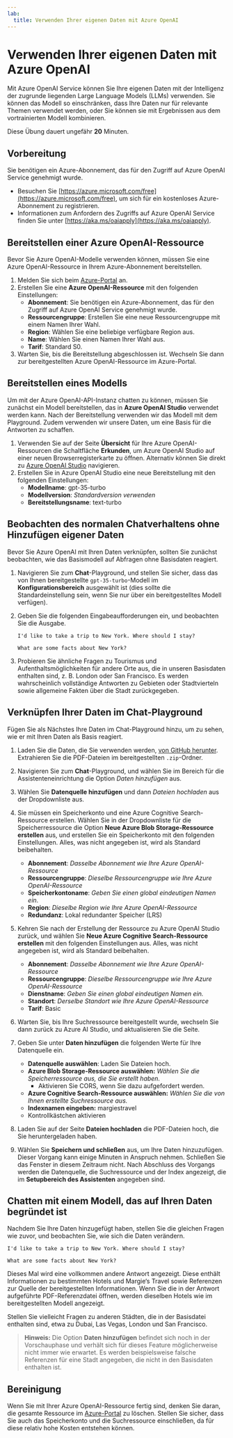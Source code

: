 ```yaml
---
lab:
  title: Verwenden Ihrer eigenen Daten mit Azure OpenAI
---
```


# Verwenden Ihrer eigenen Daten mit Azure OpenAI

Mit Azure OpenAI Service können Sie Ihre eigenen Daten mit der Intelligenz der zugrunde liegenden Large Language Models (LLMs) verwenden. Sie können das Modell so einschränken, dass Ihre Daten nur für relevante Themen verwendet werden, oder Sie können sie mit Ergebnissen aus dem vortrainierten Modell kombinieren.

Diese Übung dauert ungefähr **20** Minuten.

## Vorbereitung

Sie benötigen ein Azure-Abonnement, das für den Zugriff auf Azure OpenAI Service genehmigt wurde. 

- Besuchen Sie [https://azure.microsoft.com/free](https://azure.microsoft.com/free), um sich für ein kostenloses Azure-Abonnement zu registrieren.
- Informationen zum Anfordern des Zugriffs auf Azure OpenAI Service finden Sie unter [https://aka.ms/oaiapply](https://aka.ms/oaiapply).

## Bereitstellen einer Azure OpenAI-Ressource

Bevor Sie Azure OpenAI-Modelle verwenden können, müssen Sie eine Azure OpenAI-Ressource in Ihrem Azure-Abonnement bereitstellen.

1. Melden Sie sich beim [Azure-Portal](https://portal.azure.com?azure-portal=true) an.
2. Erstellen Sie eine **Azure OpenAI-Ressource** mit den folgenden Einstellungen:
    - **Abonnement**: Sie benötigen ein Azure-Abonnement, das für den Zugriff auf Azure OpenAI Service genehmigt wurde.
    - **Ressourcengruppe**: Erstellen Sie eine neue Ressourcengruppe mit einem Namen Ihrer Wahl.
    - **Region**: Wählen Sie eine beliebige verfügbare Region aus.
    - **Name**: Wählen Sie einen Namen Ihrer Wahl aus.
    - **Tarif**: Standard S0.
3. Warten Sie, bis die Bereitstellung abgeschlossen ist. Wechseln Sie dann zur bereitgestellten Azure OpenAI-Ressource im Azure-Portal.

## Bereitstellen eines Modells

Um mit der Azure OpenAI-API-Instanz chatten zu können, müssen Sie zunächst ein Modell bereitstellen, das in **Azure OpenAI Studio** verwendet werden kann. Nach der Bereitstellung verwenden wir das Modell mit dem Playground. Zudem verwenden wir unsere Daten, um eine Basis für die Antworten zu schaffen.

1. Verwenden Sie auf der Seite **Übersicht** für Ihre Azure OpenAI-Ressourcen die Schaltfläche **Erkunden**, um Azure OpenAI Studio auf einer neuen Browserregisterkarte zu öffnen. Alternativ können Sie direkt zu [Azure OpenAI Studio](https://oai.azure.com/?azure-portal=true) navigieren.
2. Erstellen Sie in Azure OpenAI Studio eine neue Bereitstellung mit den folgenden Einstellungen:
    - **Modellname**: gpt-35-turbo
    - **Modellversion**: *Standardversion verwenden*
    - **Bereitstellungsname**: text-turbo

## Beobachten des normalen Chatverhaltens ohne Hinzufügen eigener Daten

Bevor Sie Azure OpenAI mit Ihren Daten verknüpfen, sollten Sie zunächst beobachten, wie das Basismodell auf Abfragen ohne Basisdaten reagiert.

1. Navigieren Sie zum **Chat**-Playground, und stellen Sie sicher, dass das von Ihnen bereitgestellte `gpt-35-turbo`-Modell im **Konfigurationsbereich** ausgewählt ist (dies sollte die Standardeinstellung sein, wenn Sie nur über ein bereitgestelltes Modell verfügen).
1. Geben Sie die folgenden Eingabeaufforderungen ein, und beobachten Sie die Ausgabe.

    ```code
    I'd like to take a trip to New York. Where should I stay?
    ```

    ```code
    What are some facts about New York?
    ```

1. Probieren Sie ähnliche Fragen zu Tourismus und Aufenthaltsmöglichkeiten für andere Orte aus, die in unseren Basisdaten enthalten sind, z. B. London oder San Francisco. Es werden wahrscheinlich vollständige Antworten zu Gebieten oder Stadtvierteln sowie allgemeine Fakten über die Stadt zurückgegeben.

## Verknüpfen Ihrer Daten im Chat-Playground

Fügen Sie als Nächstes Ihre Daten im Chat-Playground hinzu, um zu sehen, wie er mit Ihren Daten als Basis reagiert.

1. Laden Sie die Daten, die Sie verwenden werden, [von GitHub herunter](https://aka.ms/own-data-brochures). Extrahieren Sie die PDF-Dateien im bereitgestellten `.zip`-Ordner.
1. Navigieren Sie zum **Chat**-Playground, und wählen Sie im Bereich für die Assistenteneinrichtung die Option *Daten hinzufügen* aus.
1. Wählen Sie **Datenquelle hinzufügen** und dann *Dateien hochladen* aus der Dropdownliste aus.
1. Sie müssen ein Speicherkonto und eine Azure Cognitive Search-Ressource erstellen. Wählen Sie in der Dropdownliste für die Speicherressource die Option **Neue Azure Blob Storage-Ressource erstellen** aus, und erstellen Sie ein Speicherkonto mit den folgenden Einstellungen. Alles, was nicht angegeben ist, wird als Standard beibehalten.

    - **Abonnement**: *Dasselbe Abonnement wie Ihre Azure OpenAI-Ressource*
    - **Ressourcengruppe**: *Dieselbe Ressourcengruppe wie Ihre Azure OpenAI-Ressource*
    - **Speicherkontoname**: *Geben Sie einen global eindeutigen Namen ein*.
    - **Region**: *Dieselbe Region wie Ihre Azure OpenAI-Ressource*
    - **Redundanz**: Lokal redundanter Speicher (LRS)

1. Kehren Sie nach der Erstellung der Ressource zu Azure OpenAI Studio zurück, und wählen Sie **Neue Azure Cognitive Search-Ressource erstellen** mit den folgenden Einstellungen aus. Alles, was nicht angegeben ist, wird als Standard beibehalten.

    - **Abonnement**: *Dasselbe Abonnement wie Ihre Azure OpenAI-Ressource*
    - **Ressourcengruppe**: *Dieselbe Ressourcengruppe wie Ihre Azure OpenAI-Ressource*
    - **Dienstname**: *Geben Sie einen global eindeutigen Namen ein.*
    - **Standort**: *Derselbe Standort wie Ihre Azure OpenAI-Ressource*
    - **Tarif**: Basic

1. Warten Sie, bis Ihre Suchressource bereitgestellt wurde, wechseln Sie dann zurück zu Azure AI Studio, und aktualisieren Sie die Seite.
1. Geben Sie unter **Daten hinzufügen** die folgenden Werte für Ihre Datenquelle ein.

    - **Datenquelle auswählen**: Laden Sie Dateien hoch.
    - **Azure Blob Storage-Ressource auswählen:** *Wählen Sie die Speicherressource aus, die Sie erstellt haben.*
        - Aktivieren Sie CORS, wenn Sie dazu aufgefordert werden.
    - **Azure Cognitive Search-Ressource auswählen:** *Wählen Sie die von Ihnen erstellte Suchressource aus.*
    - **Indexnamen eingeben:** margiestravel
    - Kontrollkästchen aktivieren

1. Laden Sie auf der Seite **Dateien hochladen** die PDF-Dateien hoch, die Sie heruntergeladen haben.
1. Wählen Sie **Speichern und schließen** aus, um Ihre Daten hinzuzufügen. Dieser Vorgang kann einige Minuten in Anspruch nehmen. Schließen Sie das Fenster in diesem Zeitraum nicht. Nach Abschluss des Vorgangs werden die Datenquelle, die Suchressource und der Index angezeigt, die im **Setupbereich des Assistenten** angegeben sind.

## Chatten mit einem Modell, das auf Ihren Daten begründet ist

Nachdem Sie Ihre Daten hinzugefügt haben, stellen Sie die gleichen Fragen wie zuvor, und beobachten Sie, wie sich die Daten verändern.

```code
I'd like to take a trip to New York. Where should I stay?
```

```code
What are some facts about New York?
```

Dieses Mal wird eine vollkommen andere Antwort angezeigt. Diese enthält Informationen zu bestimmten Hotels und Margie‘s Travel sowie Referenzen zur Quelle der bereitgestellten Informationen. Wenn Sie die in der Antwort aufgeführte PDF-Referenzdatei öffnen, werden dieselben Hotels wie im bereitgestellten Modell angezeigt.

Stellen Sie vielleicht Fragen zu anderen Städten, die in der Basisdatei enthalten sind, etwa zu Dubai, Las Vegas, London und San Francisco.

> **Hinweis:** Die Option **Daten hinzufügen** befindet sich noch in der Vorschauphase und verhält sich für dieses Feature möglicherweise nicht immer wie erwartet. Es werden beispielsweise falsche Referenzen für eine Stadt angegeben, die nicht in den Basisdaten enthalten ist.

## Bereinigung

Wenn Sie mit Ihrer Azure OpenAI-Ressource fertig sind, denken Sie daran, die gesamte Ressource im [Azure-Portal](https://portal.azure.com/?azure-portal=true) zu löschen. Stellen Sie sicher, dass Sie auch das Speicherkonto und die Suchressource einschließen, da für diese relativ hohe Kosten entstehen können.
